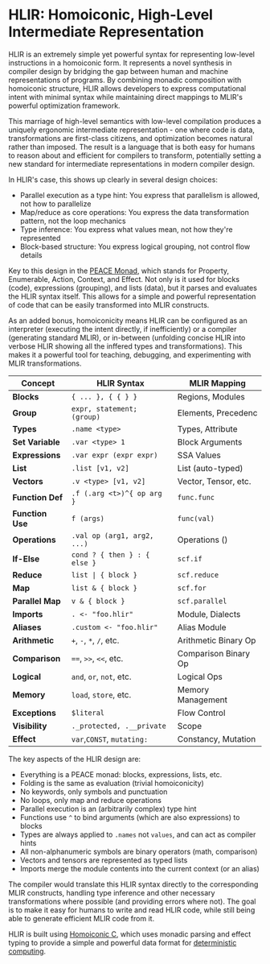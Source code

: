 # HLIR: Homoiconic, High-Level Intermediate Representation

HLIR is an extremely simple yet powerful syntax for representing low-level
instructions in a homoiconic form. It represents a novel synthesis in compiler
design by bridging the gap between human and machine representations of
programs. By combining monadic composition with homoiconic structure, HLIR
allows developers to express computational intent with minimal syntax while
maintaining direct mappings to MLIR's powerful optimization framework. 

This marriage of high-level semantics with low-level compilation produces a
uniquely ergonomic intermediate representation - one where code is data,
transformations are first-class citizens, and optimization becomes natural
rather than imposed. The result is a language that is both easy for humans to
reason about and efficient for compilers to transform, potentially setting a new
standard for intermediate representations in modern compiler design.

In HLIR's case, this shows up clearly in several design choices:

- Parallel execution as a type hint: You express that parallelism is allowed,
  not how to parallelize
- Map/reduce as core operations: You express the data transformation pattern,
  not the loop mechanics
- Type inference: You express what values mean, not how they're represented
- Block-based structure: You express logical grouping, not control flow details

Key to this design in the [PEACE
Monad](https://ihack.us/2024/09/15/tsm-3-sigma-calculus-and-the-peace-monad/),
which stands for Property, Enumerable, Action, Context, and Effect. Not only is
it used for blocks (code), expressions (grouping), and lists (data), but it
parses and evaluates the HLIR syntax itself. This allows for a simple and
powerful representation of code that can be easily transformed into MLIR
constructs.

As an added bonus, homoiconicity means HLIR can be configured as an interpreter
(executing the intent directly, if inefficiently) or a compiler (generating
standard MLIR), or in-between (unfolding concise HLIR into verbose HLIR showing
all the inffered types and transformations). This makes it a powerful tool for
teaching, debugging, and experimenting with MLIR transformations.

| Concept           | HLIR Syntax                  | MLIR Mapping         |
| ----------------- | ---------------------------- | -------------------- |
| **Blocks**        | `{ ... }, { { } }`           | Regions, Modules     |
| **Group**         | `expr, statement; (group)`   | Elements, Precedenc  |
| **Types**         | `.name <type>`               | Types, Attribute     |
| **Set Variable**  | `.var <type> 1`              | Block Arguments      |
| **Expressions**   | `.var expr (expr expr)`      | SSA Values           |
| **List**          | `.list [v1, v2]`             | List (auto-typed)    |
| **Vectors**       | `.v <type> [v1, v2]`         | Vector, Tensor, etc. |
| **Function Def**  | `.f (.arg <t>)^{ op arg }`   | `func.func`          |
| **Function Use**  | `f (args)`                   | `func(val)`          |
| **Operations**    | `.val op (arg1, arg2, ...)`  | Operations ()        |
| **If-Else**       | `cond ? { then } : { else }` | `scf.if`             |
| **Reduce**        | `list \| { block }`          | `scf.reduce`         |
| **Map**           | `list & { block }`           | `scf.for`            |
| **Parallel Map**  | `v & { block }`              | `scf.parallel`       |
| **Imports**       | `. <- "foo.hlir"`            | Module, Dialects     |
| **Aliases**       | `.custom <- "foo.hlir"`      | Alias Module         |
| **Arithmetic**    | `+`, `-`, `*`, `/`, etc.     | Arithmetic Binary Op |
| **Comparison**    | `==`, `>>`, `<<`, etc.       | Comparison Binary Op |
| **Logical**       | `and`, `or`, `not`, etc.     | Logical Ops          |
| **Memory**        | `load`, `store`, etc.        | Memory Management    |
| **Exceptions**    | `$literal`                   | Flow Control         |
| **Visibility**    | `._protected, .__private`    | Scope                |
| **Effect**        | `var`,`CONST`, `mutating:`   | Constancy, Mutation  |

The key aspects of the HLIR design are:

- Everything is a PEACE monad: blocks, expressions, lists, etc.
- Folding is the same as evaluation (trivial homoiconicity)
- No keywords, only symbols and punctuation
- No loops, only map and reduce operations
- Parallel execution is an (arbitrarily complex) type hint
- Functions use `^` to bind arguments (which are also expressions) to blocks
- Types are always applied to `.names` not `values`, and can act as compiler
  hints
- All non-alphanumeric symbols are binary operators (math, comparison)
- Vectors and tensors are represented as typed lists
- Imports merge the module contents into the current context (or an alias)

The compiler would translate this HLIR syntax directly to the corresponding MLIR
constructs, handling type inference and other necessary transformations where
possible (and providing errors where not). The goal is to make it easy for
humans to write and read HLIR code, while still being able to generate efficient
MLIR code from it.

HLIR is built using [Homoiconic C](https://github.com/TheSwanFactory/hclang),
which uses monadic parsing and effect typing to provide a simple and powerful
data format for [deterministic
computing](https://ihack.us/2024/09/15/tsm-1-the-shannon-machine-better-than-turing-complete/).
